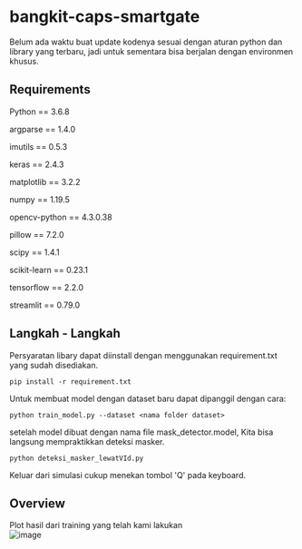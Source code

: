 # bangkit-caps-smartgate
Belum ada waktu buat update kodenya sesuai dengan aturan python dan library yang terbaru, jadi untuk sementara bisa berjalan dengan environmen khusus.
  ## Requirements
  Python        == 3.6.8
  
  argparse      == 1.4.0
  
  imutils       == 0.5.3
  
  keras         == 2.4.3
  
  matplotlib    == 3.2.2
  
  numpy         == 1.19.5
  
  opencv-python == 4.3.0.38
  
  pillow        == 7.2.0
  
  scipy         == 1.4.1
  
  scikit-learn  == 0.23.1
  
  tensorflow    == 2.2.0
  
  streamlit     == 0.79.0
  
  ## Langkah - Langkah
  Persyaratan libary dapat diinstall dengan menggunakan requirement.txt yang sudah disediakan.
  ```
  pip install -r requirement.txt
  ```
  Untuk membuat model dengan dataset baru dapat dipanggil dengan cara:
  ```
  python train_model.py --dataset <nama folder dataset>
  ```
  
  setelah model dibuat dengan nama file mask_detector.model, Kita bisa langsung mempraktikkan deteksi masker.
  ```
  python deteksi_masker_lewatVId.py
  ```
  Keluar dari simulasi cukup menekan tombol 'Q' pada keyboard.

  ## Overview
  Plot hasil dari training yang telah kami lakukan\
  ![image](https://user-images.githubusercontent.com/58261801/121347926-eebf9900-c951-11eb-8a41-3184cd0966bb.png)
